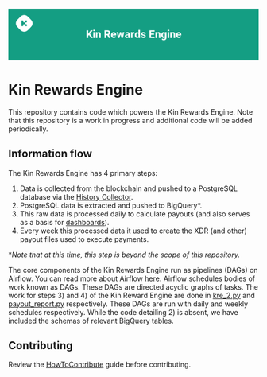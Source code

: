 ![KRE](kinrewardsengine.png)
# Kin Rewards Engine

This repository contains code which powers the Kin Rewards Engine. Note that this repository is a work in progress and additional code will be added periodically.

## Information flow

The Kin Rewards Engine has 4 primary steps:<br/>
1) Data is collected from the blockchain and pushed to a PostgreSQL database via the [History Collector](https://github.com/kinecosystem/history-collector).<br/>
2) PostgreSQL data is extracted and pushed to BigQuery*.<br/>
3) This raw data is processed daily to calculate payouts (and also serves as a basis for [dashboards](https://public.tableau.com/profile/kinfoundation#!/)).<br/>
4) Every week this processed data it used to create the XDR (and other) payout files used to execute payments.<br/>

**Note that at this time, this step is beyond the scope of this repository.*

The core components of the Kin Rewards Engine run as pipelines (DAGs) on Airflow. You can read more about Airflow [here](https://airflow.apache.org/docs/stable/).
Airflow schedules bodies of work known as DAGs. These DAGs are directed acyclic graphs of tasks. The work for steps 3) and 4) of the Kin Reward Engine are done in [kre_2.py](https://github.com/kinecosystem/kin-rewards-engine/blob/master/airflow/dags/kre_2.py) and [payout_report.py](https://github.com/kinecosystem/kin-rewards-engine/blob/master/airflow/dags/payout_report.py) respectively. These DAGs are run with daily and weekly schedules respectively.
While the code detailing 2) is absent, we have included the schemas of relevant BigQuery tables.

## Contributing
Review the [HowToContribute](HowToContribute.md) guide before contributing.
